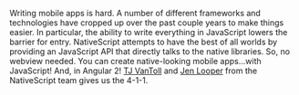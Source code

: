 Writing mobile apps is hard. A number of different frameworks and technologies have cropped 
up over the past couple years to make things easier. In particular, the ability to write 
everything in JavaScript lowers the barrier for entry. NativeScript attempts to have the 
best of all worlds by providing an JavaScript API that directly talks to the native libraries. 
So, no webview needed. You can create native-looking mobile apps...with JavaScript! 
And, in Angular 2! [TJ VanToll](https://twitter.com/tjvantoll) and 
[Jen Looper](https://twitter.com/jenlooper) from the NativeScript team gives us the 4-1-1.﻿